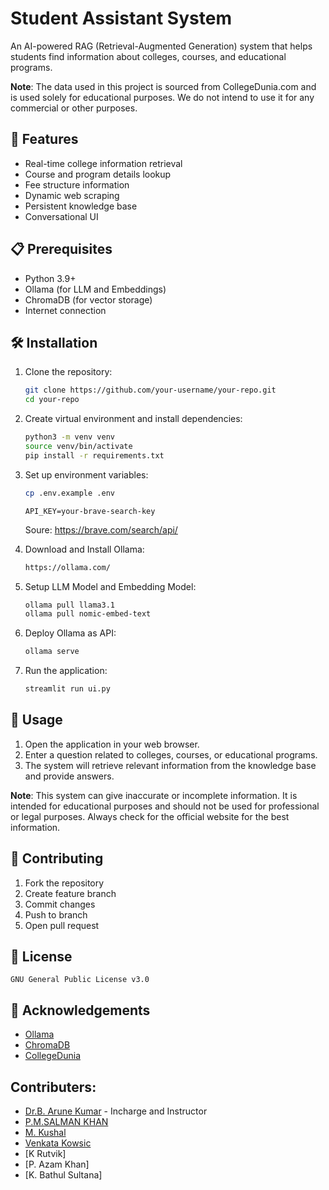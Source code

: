 # Student Assistant System

An AI-powered RAG (Retrieval-Augmented Generation) system that helps students find information about colleges, courses, and educational programs.

**Note**: The data used in this project is sourced from CollegeDunia.com and is used solely for educational purposes. We do not intend to use it for any commercial or other purposes.

## 🚀 Features

- Real-time college information retrieval
- Course and program details lookup
- Fee structure information
- Dynamic web scraping
- Persistent knowledge base
- Conversational UI

## 📋 Prerequisites

- Python 3.9+
- Ollama (for LLM and Embeddings)
- ChromaDB (for vector storage)
- Internet connection

## 🛠️ Installation

1. Clone the repository:
    ```bash
    git clone https://github.com/your-username/your-repo.git
    cd your-repo
    ```

2. Create virtual environment and install dependencies:
    ```bash
    python3 -m venv venv
    source venv/bin/activate
    pip install -r requirements.txt
    ```

3. Set up environment variables:
    ```bash
    cp .env.example .env
    ```
    ```
    API_KEY=your-brave-search-key
    ```
    Soure: https://brave.com/search/api/
    

4. Download and Install Ollama:
    ```bash
    https://ollama.com/
    ```

5. Setup LLM Model and Embedding Model:
    ```bash
    ollama pull llama3.1
    ollama pull nomic-embed-text
    ```

6. Deploy Ollama as API:
    ```bash
    ollama serve
    ```

7. Run the application:
    ```bash
    streamlit run ui.py
    ```

## 📝 Usage

1. Open the application in your web browser.
2. Enter a question related to colleges, courses, or educational programs.
3. The system will retrieve relevant information from the knowledge base and provide answers.

**Note**: 
This system can give inaccurate or incomplete information. It is intended for educational purposes and should not be used for professional or legal purposes. Always check for the official website for the best information.


## 🤝 Contributing

1. Fork the repository
2. Create feature branch
3. Commit changes
4. Push to branch
5. Open pull request

## 📝 License
    GNU General Public License v3.0

## 🙏 Acknowledgements

- [Ollama](https://ollama.com/)
- [ChromaDB](https://chromadb.org/)
- [CollegeDunia](https://collegedunia.com/)

## Contributers:
- [Dr.B. Arune Kumar](https://www.linkedin.com/in/arunekumar/) - Incharge and Instructor
- [P.M.SALMAN KHAN](https://www.linkedin.com/in/salmankhanpm786/)
- [M. Kushal](https://www.linkedin.com/in/mandala-kushal-3382b1249/)
- [Venkata Kowsic](https://www.linkedin.com/in/kowsic-nerella-1660a5253/)
- [K Rutvik]
- [P. Azam Khan]
- [K. Bathul Sultana]

